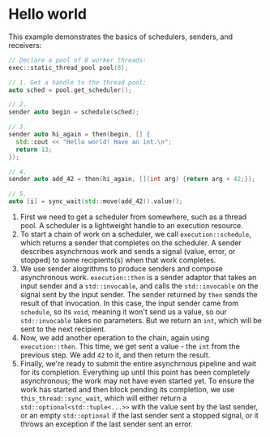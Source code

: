 # Hello world

This example demonstrates the basics of schedulers, senders, and receivers:
```c++
// Declare a pool of 8 worker threads:
exec::static_thread_pool pool(8);            

// 1. Get a handle to the thread pool;
auto sched = pool.get_scheduler();

// 2. 
sender auto begin = schedule(sched);   

// 3.
sender auto hi_again = then(begin, [] {
  std::cout << "Hello world! Have an int.\n";
  return 13;
});

// 4.
sender auto add_42 = then(hi_again, [](int arg) {return arg + 42;});

// 5.
auto [i] = sync_wait(std::move(add_42)).value();
```

1. First we need to get a scheduler from somewhere, such as a thread pool. A scheduler is a lightweight handle to an execution resource.
1. To start a chain of work on a scheduler, we call ```execution::schedule```, which returns a sender that completes on the scheduler. 
A sender describes asynchrnous work and sends a signal (value, error, or stopped) to some recipients(s) when that work completes.
1. We use sender alogrithms to produce senders and compose asynchronous work. ```execution::then``` is a sender adaptor that takes an input sender and a 
```std::invocable```, and calls the ```std::invocable``` on the signal sent by the input sender. The sender returned by `then` sends the result of that invocation.
In this case, the input sender came from `schedule`, so its `void`, meaning it won't send us a value, so our ```std::invocable``` takes no parameters.
But we return an `int`, which will be sent to the next recipient.
1. Now, we add another operation to the chain, again using ```execution::then```. This time, we get sent a value - the `int` from the previous step.
We add `42` to it, and then return the result.
1. Finally, we're ready to submit the entire asynchrnous pipeline and wait for its completion. Everything up until this point has been completely asynchronous; the work may not have even started yet.
To ensure the work has started and then block pending its completion, we use ```this_thread::sync_wait```, which will either return a ```std::optional<std::tuple<...>>``` with the value sent by the last sender,
or an empty ```std::optional``` if the last sender sent a stopped signal, or it throws an exception if the last sender sent an error.
